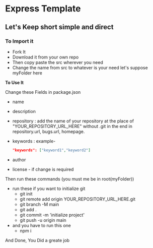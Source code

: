 # Express Template

## Let's Keep short simple and direct

### To Import it

- Fork It
- Download it from your own repo
- Then copy paste the src wherever you need
- Change the name from src to whatever is your need let's suppose myFolder here

**To Use It**

Change these Fields in package.json

- name
- description
- repository
  : add the name of your repository at the place of "YOUR_REPOSITORY_URL_HERE" without .git in the end in repository.url, bugs.url, homepage.

- keywords : example-
  ```JSON
  "keywords": ["keyword1","keyword2"]
  ```
- author
- license - if change is required

Then run these commands
(you must me be in root(myFolder))

- run these if you want to initialize git
	- git init
	- git remote add origin YOUR_REPOSITORY_URL_HERE.git
	- git branch -M main
	- git add .
	- git commit -m 'initialize project'
	- git push -u origin main
- and you have to run this one
  - npm i

And Done,
You Did a greate job
